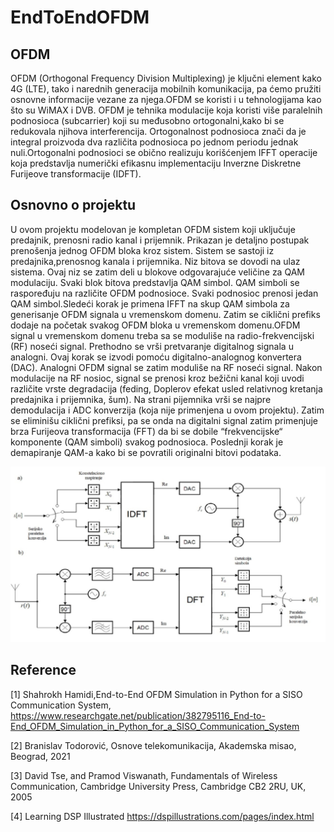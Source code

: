 # EndToEndOFDM
## OFDM
OFDM (Orthogonal Frequency Division Multiplexing) je ključni element kako 4G (LTE), tako i narednih generacija mobilnih komunikacija, 
pa ćemo  pružiti osnovne informacije vezane za njega.OFDM se koristi i u tehnologijama 
kao što su WiMAX i DVB. OFDM je tehnika modulacije koja koristi više paralelnih podnosioca 
(subcarrier) koji su međusobno ortogonalni,kako bi se redukovala njihova interferencija.
Ortogonalnost podnosioca znači da je integral proizvoda dva različita podnosioca po jednom 
periodu jednak nuli.Ortogonalni podnosioci se obično realizuju korišćenjem  IFFT 
operacije koja predstavlja numerički efikasnu implementaciju Inverzne Diskretne Furijeove 
transformacije (IDFT).
## Osnovno o projektu
U ovom projektu modelovan je kompletan OFDM sistem koji uključuje predajnik, prenosni
radio kanal i prijemnik. Prikazan je detaljno postupak prenošenja jednog OFDM bloka
kroz sistem. Sistem se sastoji iz predajnika,prenosnog kanala i prijemnika. 
Niz bitova se dovodi na ulaz sistema. Ovaj niz se zatim deli u blokove odgovarajuće 
veličine za QAM modulaciju. Svaki blok bitova predstavlja QAM simbol. QAM simboli se 
raspoređuju na različite OFDM podnosioce. Svaki podnosioc prenosi jedan QAM simbol.Sledeći 
korak je primena IFFT na skup QAM simbola za generisanje OFDM signala u vremenskom domenu.
Zatim se ciklični prefiks dodaje na početak svakog OFDM bloka u vremenskom domenu.OFDM signal
u vremenskom domenu treba sa se moduliše na radio-frekvencijski (RF) noseći signal. Prethodno
se vrši pretvaranje digitalnog signala u analogni. Ovaj korak se izvodi pomoću digitalno-analognog 
konvertera (DAC). Analogni OFDM signal se zatim moduliše na RF noseći signal. Nakon modulacije na 
RF nosioc, signal se prenosi kroz bežični kanal koji uvodi različite vrste degradacija (feding,
Doplerov efekat usled relativnog kretanja predajnika i prijemnika, šum). Na strani pijemnika vrši
se najpre demodulacija i ADC konverzija (koja nije primenjena u ovom projektu). Zatim se eliminišu
ciklični prefiksi, pa se onda na digitalni signal  zatim primenjuje brza Furijeova transformacija 
(FFT) da bi se dobile  “frekvencijske“  komponente (QAM simboli) svakog podnosioca. Poslednji korak
je demapiranje QAM-a kako bi se povratili originalni bitovi podataka.

![Alt text](ofdm.jpg)
## Reference
[1] Shahrokh Hamidi,End-to-End OFDM Simulation in Python for a SISO Communication System,
https://www.researchgate.net/publication/382795116_End-to-End_OFDM_Simulation_in_Python_for_a_SISO_Communication_System

[2] Branislav Todorović, Osnove telekomunikacija, Akademska misao, Beograd, 2021

[3] David Tse, and Pramod Viswanath, Fundamentals of Wireless Communication, Cambridge University Press, Cambridge CB2 2RU, UK, 2005

[4] Learning DSP Illustrated https://dspillustrations.com/pages/index.html
